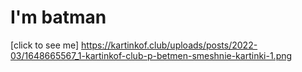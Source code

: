 # I'm batman

[click to see me] https://kartinkof.club/uploads/posts/2022-03/1648665567_1-kartinkof-club-p-betmen-smeshnie-kartinki-1.png

